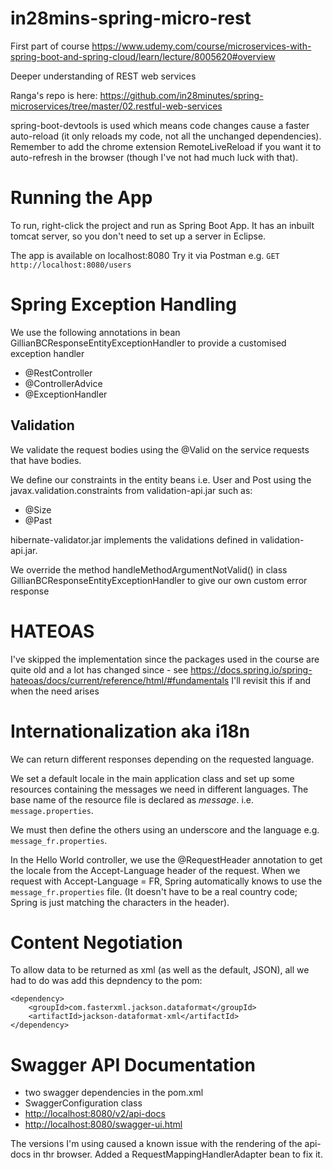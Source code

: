 # in28mins-spring-micro-rest

First part of course https://www.udemy.com/course/microservices-with-spring-boot-and-spring-cloud/learn/lecture/8005620#overview

Deeper understanding of REST web services

Ranga's repo is here:  https://github.com/in28minutes/spring-microservices/tree/master/02.restful-web-services

spring-boot-devtools is used which means code changes cause a faster auto-reload (it only reloads my code, not all the unchanged dependencies).  Remember to add the chrome extension RemoteLiveReload if you want it to auto-refresh in the browser (though I've not had much luck with that).

# Running the App
To run, right-click the project and run as Spring Boot App.  It has an inbuilt tomcat server, so you don't need to set up a server in Eclipse.

The app is available on localhost:8080
Try it via Postman e.g. `GET http://localhost:8080/users`

# Spring Exception Handling
We use the following annotations in bean GillianBCResponseEntityExceptionHandler to provide a customised exception handler
- @RestController
- @ControllerAdvice
- @ExceptionHandler

## Validation
We validate the request bodies using the @Valid on the service requests that have bodies.

We define our constraints in the entity beans i.e. User and Post using the javax.validation.constraints from validation-api.jar such as:

- @Size
- @Past

hibernate-validator.jar implements the validations defined in validation-api.jar.

We override the method handleMethodArgumentNotValid() in class GillianBCResponseEntityExceptionHandler to give our own custom error response

# HATEOAS
I've skipped the implementation since the packages used in the course are quite old and a lot has changed since - see https://docs.spring.io/spring-hateoas/docs/current/reference/html/#fundamentals
I'll revisit this if and when the need arises

# Internationalization aka i18n

We can return different responses depending on the requested language.

We set a default locale in the main application class and set up some resources containing the messages we need in different languages.  The base name of the resource file is declared as *message*.
i.e. `message.properties`.

We must then define the others using an underscore and the language e.g. `message_fr.properties`.

In the Hello World controller, we use the @RequestHeader annotation to get the locale from the Accept-Language header of the request.
When we request with Accept-Language = FR, Spring automatically knows to use the `message_fr.properties` file.  (It doesn't have to be a real country code;  Spring is just matching the characters in the header).

# Content Negotiation

To allow data to be returned as xml (as well as the default, JSON), all we had to do was add this depndency to the pom:

```
<dependency>
	<groupId>com.fasterxml.jackson.dataformat</groupId>
	<artifactId>jackson-dataformat-xml</artifactId>
</dependency>
```

# Swagger API Documentation

- two swagger dependencies in the pom.xml
- SwaggerConfiguration class
- <http://localhost:8080/v2/api-docs>
- <http://localhost:8080/swagger-ui.html>

The versions I'm using caused a known issue with the rendering of the api-docs in thr browser.
Added a RequestMappingHandlerAdapter bean to fix it.
